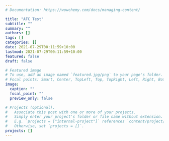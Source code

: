 ```yaml
---
# Documentation: https://wowchemy.com/docs/managing-content/

title: "AFC Test"
subtitle: ""
summary: ""
authors: []
tags: []
categories: []
date: 2021-07-29T00:11:59+10:00
lastmod: 2021-07-29T00:11:59+10:00
featured: false
draft: false

# Featured image
# To use, add an image named `featured.jpg/png` to your page's folder.
# Focal points: Smart, Center, TopLeft, Top, TopRight, Left, Right, BottomLeft, Bottom, BottomRight.
image:
  caption: ""
  focal_point: ""
  preview_only: false

# Projects (optional).
#   Associate this post with one or more of your projects.
#   Simply enter your project's folder or file name without extension.
#   E.g. `projects = ["internal-project"]` references `content/project/deep-learning/index.md`.
#   Otherwise, set `projects = []`.
projects: []
---
```

